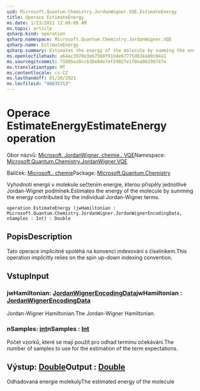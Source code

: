```yaml
---
uid: Microsoft.Quantum.Chemistry.JordanWigner.VQE.EstimateEnergy
title: Operace EstimateEnergy
ms.date: 1/23/2021 12:00:00 AM
ms.topic: article
qsharp.kind: operation
qsharp.namespace: Microsoft.Quantum.Chemistry.JordanWigner.VQE
qsharp.name: EstimateEnergy
qsharp.summary: Estimates the energy of the molecule by summing the energy contributed by the individual Jordan-Wigner terms.
ms.openlocfilehash: a64ac3970e3e67568f91b4e67775d834a80c04a1
ms.sourcegitcommit: 71605ea9cc630e84e7ef29027e1f0ea06299747e
ms.translationtype: MT
ms.contentlocale: cs-CZ
ms.lasthandoff: 01/26/2021
ms.locfileid: "98835713"
---
```

# <a name="estimateenergy-operation"></a><span data-ttu-id="c3442-102">Operace EstimateEnergy</span><span class="sxs-lookup"><span data-stu-id="c3442-102">EstimateEnergy operation</span></span>

<span data-ttu-id="c3442-103">Obor názvů: [Microsoft. JordanWigner. chemie.. VQE](xref:Microsoft.Quantum.Chemistry.JordanWigner.VQE)</span><span class="sxs-lookup"><span data-stu-id="c3442-103">Namespace: [Microsoft.Quantum.Chemistry.JordanWigner.VQE](xref:Microsoft.Quantum.Chemistry.JordanWigner.VQE)</span></span>

<span data-ttu-id="c3442-104">Balíček: [Microsoft.. chemie](https://nuget.org/packages/Microsoft.Quantum.Chemistry)</span><span class="sxs-lookup"><span data-stu-id="c3442-104">Package: [Microsoft.Quantum.Chemistry](https://nuget.org/packages/Microsoft.Quantum.Chemistry)</span></span>


<span data-ttu-id="c3442-105">Vyhodnotí energii v molekule sečtením energie, kterou přispěly jednotlivé Jordan-Wigner podmínek.</span><span class="sxs-lookup"><span data-stu-id="c3442-105">Estimates the energy of the molecule by summing the energy contributed by the individual Jordan-Wigner terms.</span></span>

```qsharp
operation EstimateEnergy (jwHamiltonian : Microsoft.Quantum.Chemistry.JordanWigner.JordanWignerEncodingData, nSamples : Int) : Double
```


## <a name="description"></a><span data-ttu-id="c3442-106">Popis</span><span class="sxs-lookup"><span data-stu-id="c3442-106">Description</span></span>

<span data-ttu-id="c3442-107">Tato operace implicitně spoléhá na konvenci indexování s číselníkem.</span><span class="sxs-lookup"><span data-stu-id="c3442-107">This operation implicitly relies on the spin up-down indexing convention.</span></span>

## <a name="input"></a><span data-ttu-id="c3442-108">Vstup</span><span class="sxs-lookup"><span data-stu-id="c3442-108">Input</span></span>

### <a name="jwhamiltonian--jordanwignerencodingdata"></a><span data-ttu-id="c3442-109">jwHamiltonian: [JordanWignerEncodingData](xref:Microsoft.Quantum.Chemistry.JordanWigner.JordanWignerEncodingData)</span><span class="sxs-lookup"><span data-stu-id="c3442-109">jwHamiltonian : [JordanWignerEncodingData](xref:Microsoft.Quantum.Chemistry.JordanWigner.JordanWignerEncodingData)</span></span>

<span data-ttu-id="c3442-110">Jordan-Wigner Hamiltonian.</span><span class="sxs-lookup"><span data-stu-id="c3442-110">The Jordan-Wigner Hamiltonian.</span></span>


### <a name="nsamples--int"></a><span data-ttu-id="c3442-111">nSamples: [int](xref:microsoft.quantum.lang-ref.int)</span><span class="sxs-lookup"><span data-stu-id="c3442-111">nSamples : [Int](xref:microsoft.quantum.lang-ref.int)</span></span>

<span data-ttu-id="c3442-112">Počet vzorků, které se mají použít pro odhad termínu očekávání.</span><span class="sxs-lookup"><span data-stu-id="c3442-112">The number of samples to use for the estimation of the term expectations.</span></span>



## <a name="output--double"></a><span data-ttu-id="c3442-113">Výstup: [Double](xref:microsoft.quantum.lang-ref.double)</span><span class="sxs-lookup"><span data-stu-id="c3442-113">Output : [Double](xref:microsoft.quantum.lang-ref.double)</span></span>

<span data-ttu-id="c3442-114">Odhadovaná energie molekuly</span><span class="sxs-lookup"><span data-stu-id="c3442-114">The estimated energy of the molecule</span></span>